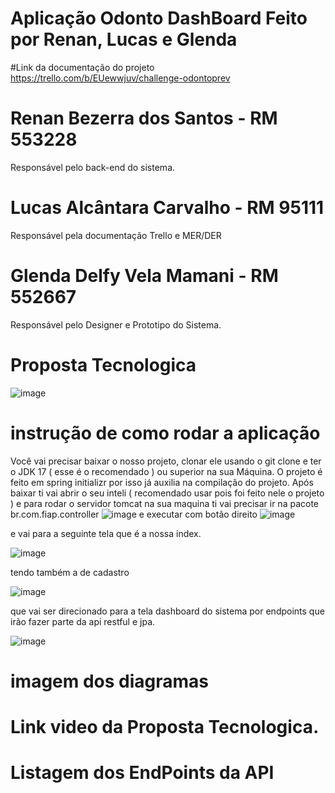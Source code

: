 # Aplicação Odonto DashBoard Feito por Renan, Lucas e Glenda

#Link da documentação do projeto
https://trello.com/b/EUewwjuv/challenge-odontoprev


# Renan Bezerra dos Santos - RM 553228
Responsável pelo back-end do sistema.

# Lucas Alcântara Carvalho - RM 95111
Responsável pela documentação Trello e MER/DER

# Glenda Delfy Vela Mamani - RM 552667
Responsável pelo Designer e Prototipo do Sistema.

# Proposta Tecnologica
![image](https://github.com/user-attachments/assets/4c86428e-2b24-4636-9e0c-842b2a421f59)


# instrução de como rodar a aplicação

Você vai precisar baixar o nosso projeto, clonar ele usando o git clone e ter o JDK 17 ( esse é o recomendado ) ou superior na sua Máquina. O projeto é feito em spring initializr por isso já auxilia na compilação do projeto.
Após baixar ti vai abrir o seu inteli ( recomendado usar pois foi feito nele o projeto ) e para rodar o servidor tomcat na sua maquina ti vai precisar ir na pacote br.com.fiap.controller 
![image](https://github.com/user-attachments/assets/1875d089-121e-4dd3-b04e-9b4519f79a76)
e executar com botão direito
![image](https://github.com/user-attachments/assets/2b74ae4f-2c7b-4cb7-8ebd-e2b4b0c72ab6)

e vai para a seguinte tela que é a nossa index.

![image](https://github.com/user-attachments/assets/dbeba6c7-76be-46ac-b2ad-f3ba08553610)

tendo também a de cadastro

![image](https://github.com/user-attachments/assets/dbe6891b-a2c5-4338-a391-5d9054e211be)

que vai ser direcionado para a tela dashboard do sistema por endpoints que irão fazer parte da api restful e jpa.

![image](https://github.com/user-attachments/assets/4d10f4cc-dab3-4915-81aa-466475d52b50)

# imagem dos diagramas

# Link video da Proposta Tecnologica.

# Listagem dos EndPoints da API



